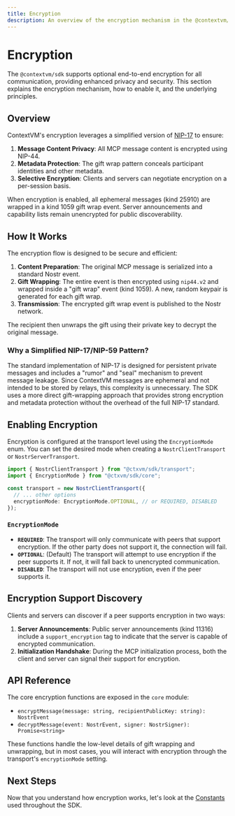 ```yaml
---
title: Encryption
description: An overview of the encryption mechanism in the @contextvm/sdk.
---
```


# Encryption

The `@contextvm/sdk` supports optional end-to-end encryption for all communication, providing enhanced privacy and security. This section explains the encryption mechanism, how to enable it, and the underlying principles.

## Overview

ContextVM's encryption leverages a simplified version of [NIP-17](https://github.com/nostr-protocol/nips/blob/master/17.md) to ensure:

1.  **Message Content Privacy**: All MCP message content is encrypted using NIP-44.
2.  **Metadata Protection**: The gift wrap pattern conceals participant identities and other metadata.
3.  **Selective Encryption**: Clients and servers can negotiate encryption on a per-session basis.

When encryption is enabled, all ephemeral messages (kind 25910) are wrapped in a kind 1059 gift wrap event. Server announcements and capability lists remain unencrypted for public discoverability.

## How It Works

The encryption flow is designed to be secure and efficient:

1.  **Content Preparation**: The original MCP message is serialized into a standard Nostr event.
2.  **Gift Wrapping**: The entire event is then encrypted using `nip44.v2` and wrapped inside a "gift wrap" event (kind 1059). A new, random keypair is generated for each gift wrap.
3.  **Transmission**: The encrypted gift wrap event is published to the Nostr network.

The recipient then unwraps the gift using their private key to decrypt the original message.

### Why a Simplified NIP-17/NIP-59 Pattern?

The standard implementation of NIP-17 is designed for persistent private messages and includes a "rumor" and "seal" mechanism to prevent message leakage. Since ContextVM messages are ephemeral and not intended to be stored by relays, this complexity is unnecessary. The SDK uses a more direct gift-wrapping approach that provides strong encryption and metadata protection without the overhead of the full NIP-17 standard.

## Enabling Encryption

Encryption is configured at the transport level using the `EncryptionMode` enum. You can set the desired mode when creating a `NostrClientTransport` or `NostrServerTransport`.

```typescript
import { NostrClientTransport } from "@ctxvm/sdk/transport";
import { EncryptionMode } from "@ctxvm/sdk/core";

const transport = new NostrClientTransport({
  // ... other options
  encryptionMode: EncryptionMode.OPTIONAL, // or REQUIRED, DISABLED
});
```

### `EncryptionMode`

- **`REQUIRED`**: The transport will only communicate with peers that support encryption. If the other party does not support it, the connection will fail.
- **`OPTIONAL`**: (Default) The transport will attempt to use encryption if the peer supports it. If not, it will fall back to unencrypted communication.
- **`DISABLED`**: The transport will not use encryption, even if the peer supports it.

## Encryption Support Discovery

Clients and servers can discover if a peer supports encryption in two ways:

1.  **Server Announcements**: Public server announcements (kind 11316) include a `support_encryption` tag to indicate that the server is capable of encrypted communication.
2.  **Initialization Handshake**: During the MCP initialization process, both the client and server can signal their support for encryption.

## API Reference

The core encryption functions are exposed in the `core` module:

- `encryptMessage(message: string, recipientPublicKey: string): NostrEvent`
- `decryptMessage(event: NostrEvent, signer: NostrSigner): Promise<string>`

These functions handle the low-level details of gift wrapping and unwrapping, but in most cases, you will interact with encryption through the transport's `encryptionMode` setting.

## Next Steps

Now that you understand how encryption works, let's look at the [Constants](/contextvm-docs/core/constants) used throughout the SDK.
